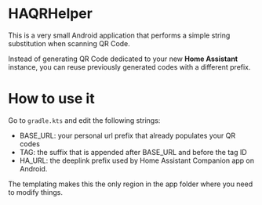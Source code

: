 # HAQRHelper

This is a very small Android application that performs a simple string substitution when scanning QR Code.

Instead of generating QR Code dedicated to your new **Home Assistant** instance, you can reuse previously generated codes with a different prefix.

# How to use it

Go to `gradle.kts` and edit the following strings:
- BASE_URL: your personal url prefix that already populates your QR codes
- TAG: the suffix that is appended after BASE_URL and before the tag ID
- HA_URL: the deeplink prefix used by Home Assistant Companion app on Android.


The templating makes this the only region in the app folder where you need to modify things.

